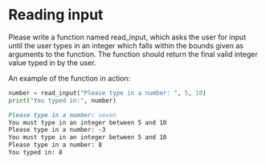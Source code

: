 
# Reading input

Please write a function named read_input, which asks the user for input until the user types in an integer which falls within the bounds given as arguments to the function. The function should return the final valid integer value typed in by the user.

An example of the function in action:

```python
number = read_input("Please type in a number: ", 5, 10)
print("You typed in:", number)
```

```markdown
Please type in a number: seven
You must type in an integer between 5 and 10
Please type in a number: -3
You must type in an integer between 5 and 10
Please type in a number: 8
You typed in: 8
```
